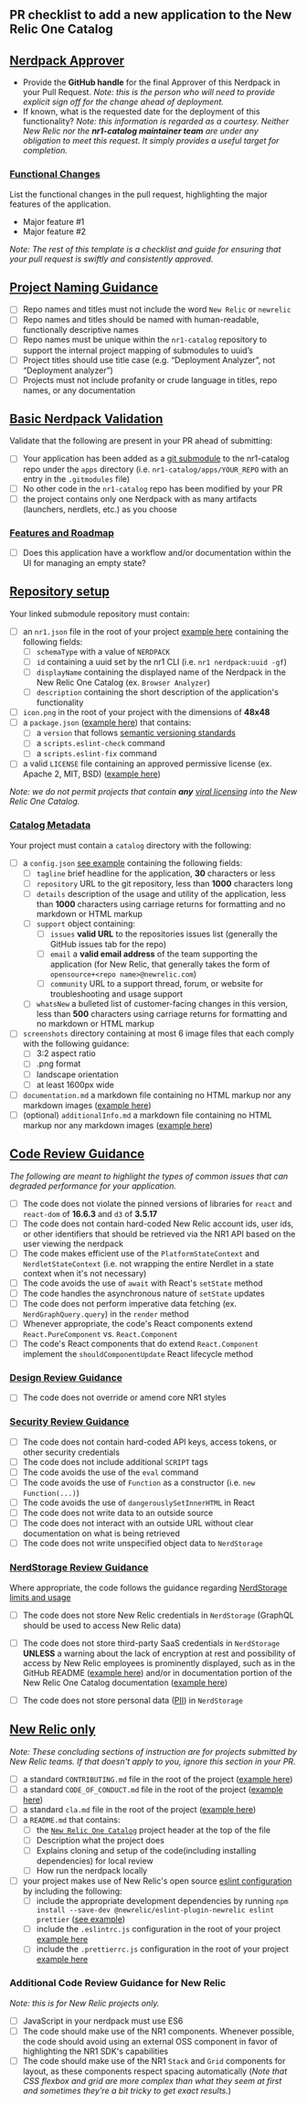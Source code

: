 ## PR checklist to add a new application to the New Relic One Catalog

## [Nerdpack Approver](nerdpack-approver)

- Provide the **GitHub handle** for the final Approver of this Nerdpack in your Pull Request. *Note: this is the person who will need to provide explicit sign off for the change ahead of deployment.*
- If known, what is the requested date for the deployment of this functionality? *Note: this information is regarded as a courtesy. Neither New Relic nor the **nr1-catalog maintainer team** are under any obligation to meet this request. It simply provides a useful target for completion.*

### [Functional Changes](#functional-changes)

List the functional changes in the pull request, highlighting the major features of the application.

- Major feature #1
- Major feature #2

*Note: The rest of this template is a checklist and guide for ensuring that your pull request is swiftly and consistently approved.*

## [Project Naming Guidance](#project-naming-guidance)

- [ ] Repo names and titles must not include the word `New Relic` or `newrelic`
- [ ] Repo names and titles should be named with human-readable, functionally descriptive names
- [ ] Repo names must be unique within the `nr1-catalog` repository to support the internal project mapping of submodules to uuid’s
- [ ] Project titles should use title case (e.g. “Deployment Analyzer”, not “Deployment analyzer”)
- [ ] Projects must not include profanity or crude language in titles, repo names, or any documentation

## [Basic Nerdpack Validation](#basic-nerdpack-validation)

Validate that the following are present in your PR ahead of submitting:

- [ ] Your application has been added as a [git submodule](https://git-scm.com/book/en/v2/Git-Tools-Submodules) to the nr1-catalog repo under the `apps` directory (i.e. `nr1-catalog/apps/YOUR_REPO` with an entry in the `.gitmodules` file)
- [ ] No other code in the `nr1-catalog` repo has been modified by your PR
- [ ] the project contains only one Nerdpack with as many artifacts (launchers, nerdlets, etc.) as you choose

### [Features and Roadmap](#features-and-roadmap)

- [ ] Does this application have a workflow and/or documentation within the UI for managing an empty state?

## [Repository setup](#repository-setup)

Your linked submodule repository must contain:

- [ ] an `nr1.json` file in the root of your project [example here](https://github.com/newrelic/nr1-catalog/tree/master/examples/nr1.json) containing the following fields:
  - [ ] `schemaType` with a value of `NERDPACK`
  - [ ] `id` containing a uuid set by the nr1 CLI (i.e. `nr1 nerdpack:uuid -gf`)
  - [ ] `displayName` containing the displayed name of the Nerdpack in the New Relic One Catalog (ex. `Browser Analyzer`)
  - [ ] `description` containing the short description of the application's functionality
- [ ] `icon.png` in the root of your project with the dimensions of **48x48**
- [ ] a `package.json` ([example here](https://github.com/newrelic/nr1-catalog/tree/master/examples/package.json)) that contains:
  - [ ] a `version` that follows [semantic versioning standards](website.link)
  - [ ] a `scripts.eslint-check` command
  - [ ] a `scripts.eslint-fix` command
- [ ] a valid `LICENSE` file containing an approved permissive license (ex. Apache 2, MIT, BSD) ([example here](https://github.com/newrelic/nr1-catalog/tree/master/examples/LICENSE))

*Note: we do not permit projects that contain **any** [viral licensing](https://en.wikipedia.org/wiki/Viral_license) into the New Relic One Catalog.*

### [Catalog Metadata](#catalog-metadata)

Your project must contain a `catalog` directory with the following:

- [ ] a `config.json` [see example](https://github.com/newrelic/nr1-catalog/tree/master/examples/catalog/config.json) containing the following fields:
  - [ ] `tagline` brief headline for the application, **30** characters or less
  - [ ] `repository` URL to the git repository, less than **1000** characters long
  - [ ] `details` description of the usage and utility of the application, less than **1000** characters using carriage returns for formatting and no markdown or HTML markup
  - [ ] `support` object containing:
    - [ ] `issues` **valid URL** to the repositories issues list (generally the GitHub issues tab for the repo)
    - [ ] `email` a **valid email address** of the team supporting the application (for New Relic, that generally takes the form of `opensource+<repo name>@newrelic.com`)
    - [ ] `community` URL to a support thread, forum, or website for troubleshooting and usage support
  - [ ] `whatsNew` a bulleted list of customer-facing changes in this version, less than **500** characters using carriage returns for formatting and no markdown or HTML markup
- [ ] `screenshots` directory containing at most 6 image files that each comply with the following guidance:
  - [ ] 3:2 aspect ratio
  - [ ] .png format
  - [ ] landscape orientation
  - [ ] at least 1600px wide
- [ ] `documentation.md` a markdown file  containing no HTML markup nor any markdown images ([example here](https://github.com/newrelic/nr1-catalog/tree/master/examples/catalog/documentation.md))
- [ ] (optional) `additionalInfo.md` a markdown file  containing no HTML markup nor any markdown images ([example here](https://github.com/newrelic/nr1-catalog/tree/master/examples/catalog/additionalInfo.md))

## [Code Review Guidance](#code-review-guidance)

*The following are meant to highlight the types of common issues that can degraded performance for your application.*

- [ ] The code does not violate the pinned versions of libraries for `react` and `react-dom` of **16.6.3** and `d3` of **3.5.17**
- [ ] The code does not contain hard-coded New Relic account ids, user ids, or other identifiers that should be retrieved via the NR1 API based on the user viewing the nerdpack
- [ ] The code makes efficient use of the `PlatformStateContext` and `NerdletStateContext` (i.e. not wrapping the entire Nerdlet in a state context when it's not necessary)
- [ ] The code avoids the use of `await` with React's `setState` method
- [ ] The code handles the asynchronous nature of `setState` updates
- [ ] The code does not perform imperative data fetching (ex. `NerdGraphQuery.query`) in the `render` method
- [ ] Whenever appropriate, the code's React components extend `React.PureComponent` vs. `React.Component`
- [ ] The code's React components that do extend `React.Component` implement the `shouldComponentUpdate` React lifecycle method

### [Design Review Guidance](#design-review-guidance)

- [ ] The code does not override or amend core NR1 styles

### [Security Review Guidance](#security-review-guidance)

- [ ] The code does not contain hard-coded API keys, access tokens, or other security credentials
- [ ] The code does not include additional `SCRIPT` tags
- [ ] The code avoids the use of the `eval` command
- [ ] The code avoids the use of `Function` as a constructor (i.e. `new Function(...)`)
- [ ] The code avoids the use of `dangerouslySetInnerHTML` in React
- [ ] The code does not write data to an outside source
- [ ] The code does not interact with an outside URL without clear documentation on what is being retrieved
- [ ] The code does not write unspecified object data to `NerdStorage`

### [NerdStorage Review Guidance](#nerdstorage-review-guidance)

Where appropriate, the code follows the guidance regarding [NerdStorage limits and usage](https://developer.newrelic.com/build-tools/new-relic-one-applications/nerdstorage)

- [ ] The code does not store New Relic credentials in `NerdStorage` (GraphQL should be used to access New Relic data)
- [ ] The code does not store third-party SaaS credentials in `NerdStorage` **UNLESS** a warning about the lack of encryption at rest and possibility of access by New Relic employees is prominently displayed, such as in the GitHub README ([example here](https://github.com/newrelic/nr1-github/blob/master/README.md#using-github-personal-access-tokens)) and/or in documentation portion of the New Relic One Catalog documentation ([example here](https://github.com/newrelic/nr1-github/blob/master/catalog/documentation.md#using-github-personal-access-tokens))
- [ ] The code does not store personal data ([PII](https://www.gdpreu.org/the-regulation/key-concepts/personal-data/)) in `NerdStorage`


## [New Relic only](#new-relic-only)

*Note: These concluding sections of instruction are for projects submitted by New Relic teams. If that doesn't apply to you, ignore this section in your PR.*

- [ ] a standard `CONTRIBUTING.md` file in the root of the project ([example here](https://github.com/newrelic/nr1-catalog/tree/master/examples/CONTRIBUTING.md))
- [ ] a standard `CODE_OF_CONDUCT.md` file in the root of the project ([example here](https://github.com/newrelic/nr1-catalog/tree/master/examples/CODE_OF_CONDUCT.md))
- [ ] a standard `cla.md` file in the root of the project ([example here](https://github.com/newrelic/nr1-catalog/tree/master/examples/cla.md))
- [ ] a `README.md` that contains:
  - [ ] the [`New Relic One Catalog`](https://github.com/newrelic/open-source-office/blob/master/examples/categories/index.md#nr1-catalog) project header at the top of the file
  - [ ] Description what the project does
  - [ ] Explains cloning and setup of the code(including installing dependencies) for local review
  - [ ] How run the nerdpack locally
- [ ] your project makes use of New Relic's open source [eslint configuration](https://github.com/newrelic/eslint-plugin-newrelic) by including the following:
  - [ ] include the appropriate development dependencies by running `npm install --save-dev @newrelic/eslint-plugin-newrelic eslint prettier` ([see example](https://github.com/newrelic/nr1-catalog/tree/master/examples/package.json))
  - [ ] include the `.eslintrc.js` configuration in the root of your project [example here](https://github.com/newrelic/nr1-catalog/tree/master/examples/.eslintrc.js)
  - [ ] include the `.prettierrc.js` configuration in the root of your project [example here](https://github.com/newrelic/nr1-catalog/tree/master/examples/.prettierrc.js)

### Additional Code Review Guidance for New Relic

*Note: this is for New Relic projects only.*

- [ ] JavaScript in your nerdpack must use ES6
- [ ] The code should make use of the NR1 components. Whenever possible, the code should avoid using an external OSS component in favor of highlighting the NR1 SDK's capabilities
- [ ] The code should make use of the NR1 `Stack` and `Grid` components for layout, as these components respect spacing automatically (*Note that CSS flexbox and grid are more complex than what they seem at first and sometimes they’re a bit tricky to get exact results.*)